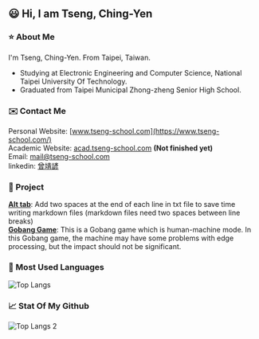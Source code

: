 ## :smiley: Hi, I am Tseng, Ching-Yen
### :star: About Me
I'm Tseng, Ching-Yen. From Taipei, Taiwan.  

- Studying at Electronic Engineering and Computer Science, National Taipei University Of Technology.
- Graduated from Taipei Municipal Zhong-zheng Senior High School.

### :envelope: Contact Me
Personal Website: [www.tseng-school.com](https://www.tseng-school.com/)  
Academic Website: [acad.tseng-school.com](https://acad.tseng-school.com/)  **(Not finished yet)**  
Email: mail@tseng-school.com  
linkedin: [曾靖諺](https://tw.linkedin.com/in/靖諺-曾-bb34b52b9)

### :open_file_folder: Project
[**Alt tab**](https://github.com/chingyen06/Readmd-alt-tab): Add two spaces at the end of each line in txt file to save time writing markdown files (markdown files need two spaces between line breaks)  
[**Gobang Game**](https://github.com/chingyen06/Gobang-Program): This is a Gobang game which is human-machine mode. In this Gobang game, the machine may have some problems with edge processing, but the impact should not be significant.  

### :page_with_curl: Most Used Languages
![Top Langs](https://github-readme-stats.vercel.app/api/top-langs/?username=chingyen06&theme=tokyonight&hide=asp.net)

### :chart_with_upwards_trend: Stat Of My Github
![Top Langs 2](https://github-readme-stats.vercel.app/api?username=chingyen06&theme=algolia&show_icons=true)
